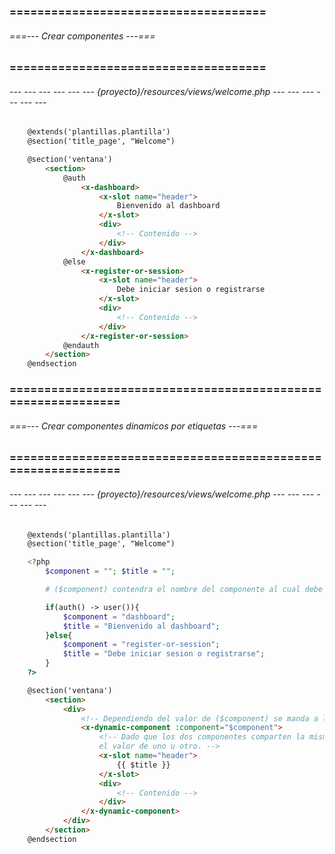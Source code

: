 ### ===================================== ###
###### ===--- Crear componentes ---=== ######
### ===================================== ###

###### --- --- --- --- --- --- {proyecto}/resources/views/welcome.php --- --- --- --- --- --- ######

<!-- Tenemos por ejemplo dos componentes: 
	--- Uno para mostrar los productos.
	--- Otro para registrarse e iniciar sesion.

Dependiendo si el usuario ha iniciado sesion o no mostraremos uno u otro. -->

```html
	@extends('plantillas.plantilla')
	@section('title_page', "Welcome")

	@section('ventana')
		<section>
			@auth
				<x-dashboard>
					<x-slot name="header">
						Bienvenido al dashboard
					</x-slot>
					<div>
						<!-- Contenido -->
					</div>
				</x-dashboard>
			@else
				<x-register-or-session>
					<x-slot name="header">
						Debe iniciar sesion o registrarse
					</x-slot>
					<div>
						<!-- Contenido -->
					</div>
				</x-register-or-session>
			@endauth
		</section>
	@endsection
```

### ============================================================= ###
###### ===--- Crear componentes dinamicos por etiquetas ---=== ######
### ============================================================= ###

###### --- --- --- --- --- --- {proyecto}/resources/views/welcome.php --- --- --- --- --- --- ######

```html
	@extends('plantillas.plantilla')
	@section('title_page', "Welcome")
```
```php
	<?php
		$component = ""; $title = "";

		# ($component) contendra el nombre del componente al cual debe mandarse a llamar.

		if(auth() -> user()){
			$component = "dashboard";
			$title = "Bienvenido al dashboard";
		}else{
			$component = "register-or-session";
			$title = "Debe iniciar sesion o registrarse";
		}
	?>
```
```html
	@section('ventana')
		<section>
			<div>
				<!-- Dependiendo del valor de ($component) se manda a llamar uno de los dos componentes. -->
				<x-dynamic-component :component="$component">
					<!-- Dado que los dos componentes comparten la misma estructura, podemos mandar cambiar 
					el valor de uno u otro. -->
					<x-slot name="header">
						{{ $title }}
					</x-slot>
					<div>
						<!-- Contenido -->
					</div>
				</x-dynamic-component>
			</div>
		</section>
	@endsection
```